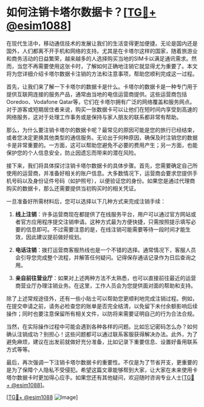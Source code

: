 # 如何注销卡塔尔数据卡？[[TG💪+ @esim1088](https://t.me/s/esim1088)]

在现代生活中，移动通信技术的发展让我们的生活变得更加便捷。无论是国内还是国外，人们都离不开手机和网络的支持。尤其是在卡塔尔这样的国家，随着旅游业和商务活动的日益繁荣，越来越多的人选择购买当地的SIM卡以满足通讯需求。然而，当您不再需要使用这张卡时，了解如何正确地注销它就显得尤为重要了。本文将为您详细介绍卡塔尔数据卡注销的方法和注意事项，帮助您顺利完成这一过程。

首先，让我们来了解一下卡塔尔的数据卡是什么。卡塔尔的数据卡是一种专门用于提供互联网连接的服务产品，通常由当地的电信运营商提供。这些运营商包括Ooredoo、Vodafone Qatar等，它们在卡塔尔拥有广泛的网络覆盖和服务网点。对于游客或短期居住者来说，购买一张数据卡可以让他们在短时间内享受到高速的网络服务，这对于处理工作事务或是保持与家人朋友的联系都非常有帮助。

那么，为什么要注销卡塔尔的数据卡呢？最常见的原因可能是您的旅行已经结束，或者您决定更换其他类型的通信服务。无论出于何种原因，确保及时注销您的数据卡是非常重要的。一方面，这可以帮助您避免不必要的费用产生；另一方面，也能保护您的个人信息安全，防止因遗忘而带来的潜在风险。

接下来，我们将具体探讨注销卡塔尔数据卡的具体步骤。首先，您需要确定自己所使用的运营商，并准备好相关的账户信息。大多数情况下，运营商会要求您提供手机号码以及身份证件号码（如护照号），以便验证您的身份。如果您是通过代理商购买的数据卡，那么还需要提供当初购买时的相关凭证。

一旦准备好所需材料后，您可以选择以下几种方式来完成注销手续：

1. **线上注销**：许多运营商现在都提供了在线服务平台，用户可以通过官方网站或者官方应用程序提交注销申请。这种方式最为方便快捷，只需按照提示填写必要的信息即可。不过需要注意的是，在线注销可能需要等待一段时间才能生效，因此建议提前做好规划。

2. **电话注销**：拨打运营商客服热线也是一个不错的选择。通常情况下，客服人员会引导您完成整个流程，并解答任何疑问。记得保存通话记录作为日后查询之用。

3. **亲自前往营业厅**：如果对上述两种方法不太熟悉，也可以直接前往最近的运营商营业厅办理注销业务。在这里，工作人员会为您提供面对面的帮助和支持。

除了上述常规途径外，还有一些小贴士可以帮助您更顺利地完成注销过程。例如，在提交申请之前，请务必检查您的账单是否完全结清，以免留下未付余额影响后续操作；同时也要注意保留所有相关文件，以防将来需要证明自己的行为合法合规。

当然，在实际操作过程中可能会遇到各种各样的问题。比如忘记密码怎么办？如何确认注销成功？别担心！这些问题都可以通过联系客服获得解决办法。此外，为了避免麻烦，建议在出发前就做好充分准备，比如记录下重要信息、设置好备用联系方式等等。

最后，再次强调一下注销卡塔尔数据卡的重要性。不仅是为了节省开支，更重要的是为了保障个人隐私不受侵犯。希望这篇文章能够帮到大家，让大家在未来使用卡塔尔数据卡时更加得心应手。如果您还有其他疑问，欢迎随时咨询专业人士[[TG💪+ @esim1088](https://t.me/s/esim1088)]。

[[TG💪+ @esim1088](https://t.me/s/esim1088) ![Image](https://i.postimg.cc/4NQfJmqS/Snipaste-2025-05-13-00-14-12.png)]